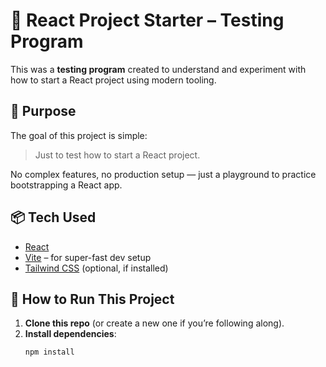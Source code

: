 # 🚀 React Project Starter – Testing Program

This was a **testing program** created to understand and experiment with how to start a React project using modern tooling.

## 🧪 Purpose

The goal of this project is simple:
> Just to test how to start a React project.

No complex features, no production setup — just a playground to practice bootstrapping a React app.

## 📦 Tech Used

- [React](https://reactjs.org/)
- [Vite](https://vitejs.dev/) – for super-fast dev setup
- [Tailwind CSS](https://tailwindcss.com/) (optional, if installed)

## 🚀 How to Run This Project

1. **Clone this repo** (or create a new one if you’re following along).
2. **Install dependencies**:
   ```bash
   npm install
